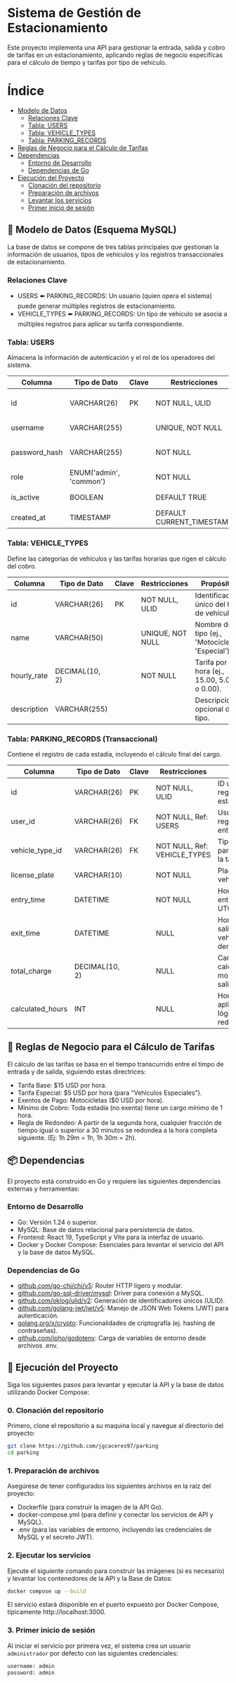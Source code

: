 # Sistema de Gestión de Estacionamiento

Este proyecto implementa una API para gestionar la entrada, salida y cobro de tarifas en un
estacionamiento, aplicando reglas de negocio específicas para el cálculo de tiempo y tarifas por
tipo de vehículo.

# Índice

- [Modelo de Datos](#-modelo-de-datos-esquema-mysql)
  - [Relaciones Clave](#relaciones-clave)
  - [Tabla: USERS](#tabla-users)
  - [Tabla: VEHICLE_TYPES](#tabla-vehicle-types)
  - [Tabla: PARKING_RECORDS](#tabla-parking_records-transaccional)
- [Reglas de Negocio para el Cálculo de Tarifas](#-reglas-de-negocio-para-el-cálculo-de-tarifas)
- [Dependencias](#-dependencias)
  - [Entorno de Desarrollo](#entorno-de-desarrollo)
  - [Dependencias de Go](#dependencias-de-go)
- [Ejecución del Proyecto](#-ejecucion-del-proyecto)
  - [Clonación del repositorio](#0-clonación-del-repositorio)
  - [Preparación de archivos](#1-preparación-de-archivos)
  - [Levantar los servicios](#2-ejecutar-los-servicios)
  - [Primer inicio de sesión](#3-primer-inicio-de-sesión)

## 💾 Modelo de Datos (Esquema MySQL)

La base de datos se compone de tres tablas principales que gestionan la información de usuarios,
tipos de vehículos y los registros transaccionales de estacionamiento.

### Relaciones Clave

- USERS ⬅️ PARKING_RECORDS: Un usuario (quien opera el sistema) puede generar múltiples registros de
  estacionamiento.
- VEHICLE_TYPES ⬅️ PARKING_RECORDS: Un tipo de vehículo se asocia a múltiples registros para aplicar
  su tarifa correspondiente.

### Tabla: USERS

Almacena la información de autenticación y el rol de los operadores del sistema.

| Columna       | Tipo de Dato            | Clave | Restricciones             | Propósito                        |
| ------------- | ----------------------- | ----- | ------------------------- | -------------------------------- |
| id            | VARCHAR(26)             | PK    | NOT NULL, ULID            | Identificador único del usuario. |
| username      | VARCHAR(255)            |       | UNIQUE, NOT NULL          | Nombre de usuario                |
| password_hash | VARCHAR(255)            |       | NOT NULL                  | Hash seguro de contraseña.       |
| role          | ENUM('admin', 'common') |       | NOT NULL                  | Permisos de usuario.             |
| is_active     | BOOLEAN                 |       | DEFAULT TRUE              | Estado del usuario.              |
| created_at    | TIMESTAMP               |       | DEFAULT CURRENT_TIMESTAMP | Fecha de creación                |

### Tabla: VEHICLE_TYPES

Define las categorías de vehículos y las tarifas horarias que rigen el cálculo del cobro.

| Columna     | Tipo de Dato   | Clave | Restricciones    | Propósito                                         |
| ----------- | -------------- | ----- | ---------------- | ------------------------------------------------- |
| id          | VARCHAR(26)    | PK    | NOT NULL, ULID   | Identificador único del tipo de vehículo.         |
| name        | VARCHAR(50)    |       | UNIQUE, NOT NULL | Nombre del tipo (ej., 'Motocicleta', 'Especial'). |
| hourly_rate | DECIMAL(10, 2) |       | NOT NULL         | Tarifa por hora (ej., 15.00, 5.00 o 0.00).        |
| description | VARCHAR(255)   |       |                  | Descripción opcional del tipo.                    |

### Tabla: PARKING_RECORDS (Transaccional)

Contiene el registro de cada estadía, incluyendo el cálculo final del cargo.

| Columna          | Tipo de Dato   | Clave | Restricciones                | Propósito                                                 |
| ---------------- | -------------- | ----- | ---------------------------- | --------------------------------------------------------- |
| id               | VARCHAR(26)    | PK    | NOT NULL, ULID               | ID único del registro de estacionamiento.                 |
| user_id          | VARCHAR(26)    | FK    | NOT NULL, Ref: USERS         | Usuario que registró la entrada.                          |
| vehicle_type_id  | VARCHAR(26)    | FK    | NOT NULL, Ref: VEHICLE_TYPES | Tipo de vehículo para determinar la tarifa.               |
| license_plate    | VARCHAR(10)    |       | NOT NULL                     | Placa del vehículo.                                       |
| entry_time       | DATETIME       |       | NOT NULL                     | Hora y fecha de entrada (en UTC).                         |
| exit_time        | DATETIME       |       | NULL                         | Hora y fecha de salida. NULL si el vehículo sigue dentro. |
| total_charge     | DECIMAL(10, 2) |       | NULL                         | Cargo total calculado al momento de la salida.            |
| calculated_hours | INT            |       | NULL                         | Horas cobradas aplicando la lógica de redondeo.           |

## 💸 Reglas de Negocio para el Cálculo de Tarifas

El cálculo de las tarifas se basa en el tiempo transcurrido entre el timpo de entrada y de salida,
siguiendo estas directrices:

- Tarifa Base: $15 USD por hora.
- Tarifa Especial: $5 USD por hora (para "Vehículos Especiales").
- Exentos de Pago: Motocicletas ($0 USD por hora).
- Mínimo de Cobro: Toda estadía (no exenta) tiene un cargo mínimo de 1 hora.
- Regla de Redondeo: A partir de la segunda hora, cualquier fracción de tiempo igual o superior a 30
  minutos se redondea a la hora completa siguiente. (Ej: 1h 29m = 1h, 1h 30m = 2h).

## 📦 Dependencias

El proyecto está construido en Go y requiere las siguientes dependencias externas y herramientas:

### Entorno de Desarrollo

- Go: Versión 1.24 o superior.
- MySQL: Base de datos relacional para persistencia de datos.
- Frontend: React 19, TypeScript y Vite para la interfaz de usuario.
- Docker y Docker Compose: Esenciales para levantar el servicio del API y la base de datos MySQL.

### Dependencias de Go

- [github.com/go-chi/chi/v5](https://github.com/go-chi/chi/v5): Router HTTP ligero y modular.
- [github.com/go-sql-driver/mysql](https://github.com/go-sql-driver/mysql): Driver para conexión a
  MySQL.
- [github.com/oklog/ulid/v2](https://github.com/oklog/ulid/v2): Generación de identificadores únicos
  (ULID).
- [github.com/golang-jwt/jwt/v5](https://github.com/golang-jwt/jwt/v5): Manejo de JSON Web Tokens
  (JWT) para autenticación.
- [golang.org/x/crypto](https://golang.org/x/crypto): Funcionalidades de criptografía (ej. hashing
  de contraseñas).
- [github.com/joho/godotenv](https://github.com/joho/godotenv): Carga de variables de entorno desde
  archivos .env.

## 🚀 Ejecución del Proyecto

Siga los siguientes pasos para levantar y ejecutar la API y la base de datos utilizando Docker
Compose:

### 0. Clonación del repositorio

Primero, clone el repositorio a su maquina local y navegue al directorio del proyecto:

```bash
git clone https://github.com/jgcaceres97/parking
cd parking
```

### 1. Preparación de archivos

Asegúrese de tener configurados los siguientes archivos en la raíz del proyecto:

- Dockerfile (para construir la imagen de la API Go).
- docker-compose.yml (para definir y conectar los servicios de API y MySQL).
- .env (para las variables de entorno, incluyendo las credenciales de MySQL y el secreto JWT).

### 2. Ejecutar los servicios

Ejecute el siguiente comando para construir las imágenes (si es necesario) y levantar los
contenedores de la API y la Base de Datos:

```bash
docker compose up --build
```

El servicio estará disponible en el puerto expuesto por Docker Compose, típicamente
http://localhost:3000.

### 3. Primer inicio de sesión

Al iniciar el servicio por primera vez, el sistema crea un usuario `administrador` por defecto con las siguientes credenciales:
```bash
username: admin
password: admin
```
